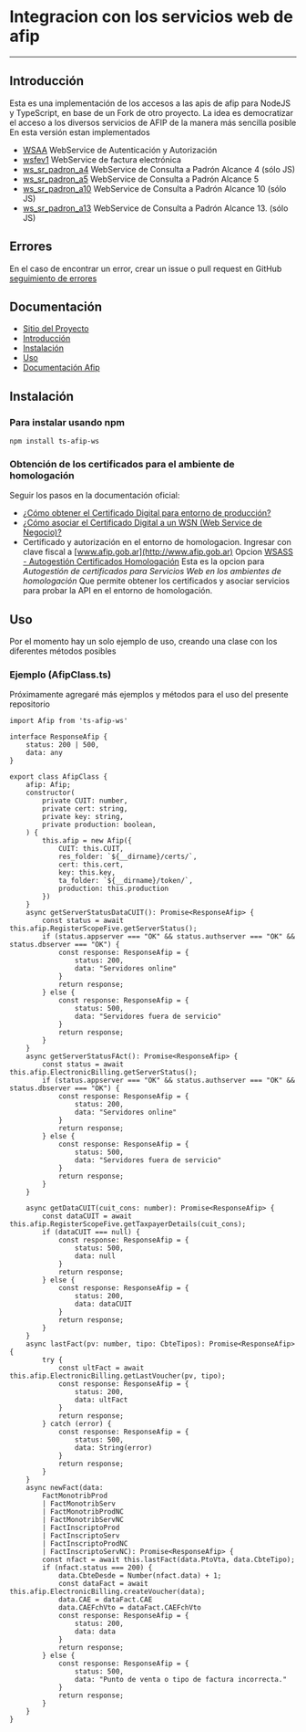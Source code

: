 # Integracion con los servicios web de afip
-----------------------------------------

## Introducción

Esta es una implementación de los accesos a las apis de afip para NodeJS y TypeScript, en base de un Fork de otro proyecto.
La idea es democratizar el acceso a los diversos servicios de AFIP de la manera más sencilla posible
En esta versión estan implementados
- [WSAA](#wsaa) WebService de Autenticación y Autorización
- [wsfev1](#wsfev1) WebService de factura electrónica
- [ws_sr_padron_a4](#ws_sr_padron_a4) WebService de Consulta a Padrón Alcance 4 (sólo JS)
- [ws_sr_padron_a5](#ws_sr_padron_a5) WebService de Consulta a Padrón Alcance 5
- [ws_sr_padron_a10](#ws_sr_padron_a10) WebService de Consulta a Padrón Alcance 10 (sólo JS)
- [ws_sr_padron_a13](#ws_sr_padron_a13) WebService de Consulta a Padrón Alcance 13. (sólo JS)

## Errores

En el caso de encontrar un error, crear un issue o pull request en GitHub [seguimiento de errores](https://github.com/jretondo/afip.js/issues)

## Documentación

* [Sitio del Proyecto](https://github.com/jretondo/afip.js)
* [Introducción](#introducción)
* [Instalación](#instalación)
* [Uso](#uso)
* [Documentación Afip](http://www.afip.gob.ar/ws/)

## Instalación

### Para instalar usando npm

```
npm install ts-afip-ws
```

### Obtención de los certificados para el ambiente de homologación

Seguir los pasos en la documentación oficial:

- [¿Cómo obtener el Certificado Digital para entorno de producción?](http://www.afip.gob.ar/ws/WSAA/wsaa_obtener_certificado_produccion.pdf)
- [¿Cómo asociar el Certificado Digital a un WSN (Web Service de Negocio)?](http://www.afip.gob.ar/ws/WSAA/wsaa_asociar_certificado_a_wsn_produccion.pdf)
- Certificado y autorización en el entorno de homologacion.
Ingresar con clave fiscal a [www.afip.gob.ar](http://www.afip.gob.ar)
Opcion [WSASS - Autogestión Certificados Homologación](https://wsass-homo.afip.gob.ar/wsass/portal/main.aspx)
Esta es la opcion para _Autogestión de certificados para Servicios Web en los ambientes de homologación_
Que permite obtener los certificados y asociar servicios para probar la API en el entorno de homologación.

## Uso

Por el momento hay un solo ejemplo de uso, creando una clase con los diferentes métodos posibles

### Ejemplo (AfipClass.ts)

Próximamente agregaré más ejemplos y métodos para el uso del presente repositorio

```
import Afip from 'ts-afip-ws'

interface ResponseAfip {
    status: 200 | 500,
    data: any
}

export class AfipClass {
    afip: Afip;
    constructor(
        private CUIT: number,
        private cert: string,
        private key: string,
        private production: boolean,
    ) {
        this.afip = new Afip({
            CUIT: this.CUIT,
            res_folder: `${__dirname}/certs/`,
            cert: this.cert,
            key: this.key,
            ta_folder: `${__dirname}/token/`,
            production: this.production
        })
    }
    async getServerStatusDataCUIT(): Promise<ResponseAfip> {
        const status = await this.afip.RegisterScopeFive.getServerStatus();
        if (status.appserver === "OK" && status.authserver === "OK" && status.dbserver === "OK") {
            const response: ResponseAfip = {
                status: 200,
                data: "Servidores online"
            }
            return response;
        } else {
            const response: ResponseAfip = {
                status: 500,
                data: "Servidores fuera de servicio"
            }
            return response;
        }
    }
    async getServerStatusFAct(): Promise<ResponseAfip> {
        const status = await this.afip.ElectronicBilling.getServerStatus();
        if (status.appserver === "OK" && status.authserver === "OK" && status.dbserver === "OK") {
            const response: ResponseAfip = {
                status: 200,
                data: "Servidores online"
            }
            return response;
        } else {
            const response: ResponseAfip = {
                status: 500,
                data: "Servidores fuera de servicio"
            }
            return response;
        }
    }

    async getDataCUIT(cuit_cons: number): Promise<ResponseAfip> {
        const dataCUIT = await this.afip.RegisterScopeFive.getTaxpayerDetails(cuit_cons);
        if (dataCUIT === null) {
            const response: ResponseAfip = {
                status: 500,
                data: null
            }
            return response;
        } else {
            const response: ResponseAfip = {
                status: 200,
                data: dataCUIT
            }
            return response;
        }
    }
    async lastFact(pv: number, tipo: CbteTipos): Promise<ResponseAfip> {
        try {
            const ultFact = await this.afip.ElectronicBilling.getLastVoucher(pv, tipo);
            const response: ResponseAfip = {
                status: 200,
                data: ultFact
            }
            return response;
        } catch (error) {
            const response: ResponseAfip = {
                status: 500,
                data: String(error)
            }
            return response;
        }
    }
    async newFact(data:
        FactMonotribProd
        | FactMonotribServ
        | FactMonotribProdNC
        | FactMonotribServNC
        | FactInscriptoProd
        | FactInscriptoServ
        | FactInscriptoProdNC
        | FactInscriptoServNC): Promise<ResponseAfip> {
        const nfact = await this.lastFact(data.PtoVta, data.CbteTipo);
        if (nfact.status === 200) {
            data.CbteDesde = Number(nfact.data) + 1;
            const dataFact = await this.afip.ElectronicBilling.createVoucher(data);
            data.CAE = dataFact.CAE
            data.CAEFchVto = dataFact.CAEFchVto
            const response: ResponseAfip = {
                status: 200,
                data: data
            }
            return response;
        } else {
            const response: ResponseAfip = {
                status: 500,
                data: "Punto de venta o tipo de factura incorrecta."
            }
            return response;
        }
    }
}

```